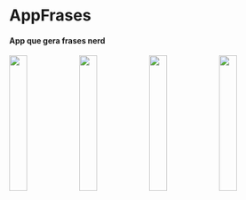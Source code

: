 # AppFrases

#### App que gera frases nerd

<img src="https://user-images.githubusercontent.com/72177982/120476829-6fdec500-c381-11eb-8590-e09a0016cabb.jpg" width="25%"><img src="https://user-images.githubusercontent.com/72177982/120476826-6f462e80-c381-11eb-8b9a-c1d197d56d98.jpg" width="25%"><img src="https://user-images.githubusercontent.com/72177982/120476820-6e150180-c381-11eb-83f8-ebd556acb7b2.jpg" width="25%"><img src="https://user-images.githubusercontent.com/72177982/120476825-6ead9800-c381-11eb-830a-3965bbbd34cb.jpg" width="25%">
